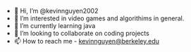 - 👋 Hi, I’m @kevinnguyen2002
- 👀 I’m interested in video games and algorithims in general.
- 🌱 I’m currently learning java
- 💞️ I’m looking to collaborate on coding projects
- 📫 How to reach me - kevinnguyen@berkeley.edu

<!---
kevinnguyen2002/kevinnguyen2002 is a ✨ special ✨ repository because its `README.md` (this file) appears on your GitHub profile.
You can click the Preview link to take a look at your changes.
--->

